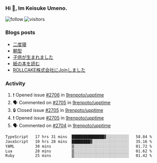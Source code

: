### Hi 👋, Im Keisuke Umeno.

<!--
**9renpoto/9renpoto** is a ✨ _special_ ✨ repository because its `README.md` (this file) appears on your GitHub profile.

Here are some ideas to get you started:

- 🔭 I’m currently working on ...
- 🌱 I’m currently learning ...
- 👯 I’m looking to collaborate on ...
- 🤔 I’m looking for help with ...
- 💬 Ask me about ...
- 📫 How to reach me: ...
- 😄 Pronouns: ...
- ⚡ Fun fact: ...
-->

![follow](https://img.shields.io/github/followers/9renpoto?label=Follow&style=social)
![visitors](https://komarev.com/ghpvc/?username=9renpoto&label=Profile%20views&color=0e75b6&style=flat)

### Blogs posts

<!-- BLOG-POST-LIST:START -->
- [二度寝](https://9renpoto.win/entry/2024/07/18/going_back_to_sleep)
- [朝型](https://9renpoto.win/entry/2024/05/29/im-an-early)
- [子供が生まれました](https://9renpoto.win/entry/2024/04/18/hello-world)
- [紙の本を読む](https://9renpoto.win/entry/2024/02/25/reading-papar-book)
- [ROLLCAKE株式会社にJoinしました](https://9renpoto.win/entry/2024/02/11/join)
<!-- BLOG-POST-LIST:END -->

### Activity

<!--START_SECTION:activity-->
1. ❗ Opened issue [#2706](https://github.com/9renpoto/upptime/issues/2706) in [9renpoto/upptime](https://github.com/9renpoto/upptime)
2. 🗣 Commented on [#2705](https://github.com/9renpoto/upptime/issues/2705#issuecomment-2246810336) in [9renpoto/upptime](https://github.com/9renpoto/upptime)
3. 🔒 Closed issue [#2705](https://github.com/9renpoto/upptime/issues/2705) in [9renpoto/upptime](https://github.com/9renpoto/upptime)
4. ❗ Opened issue [#2705](https://github.com/9renpoto/upptime/issues/2705) in [9renpoto/upptime](https://github.com/9renpoto/upptime)
5. 🗣 Commented on [#2704](https://github.com/9renpoto/upptime/issues/2704#issuecomment-2246788508) in [9renpoto/upptime](https://github.com/9renpoto/upptime)
<!--END_SECTION:activity-->

<!--START_SECTION:waka-->

```txt
TypeScript   17 hrs 31 mins  ██████████████▓░░░░░░░░░░   58.84 %
JavaScript   10 hrs 28 mins  ████████▓░░░░░░░░░░░░░░░░   35.16 %
YAML         30 mins         ▒░░░░░░░░░░░░░░░░░░░░░░░░   01.72 %
Lua          28 mins         ▒░░░░░░░░░░░░░░░░░░░░░░░░   01.62 %
Ruby         25 mins         ▒░░░░░░░░░░░░░░░░░░░░░░░░   01.42 %
```

<!--END_SECTION:waka-->

